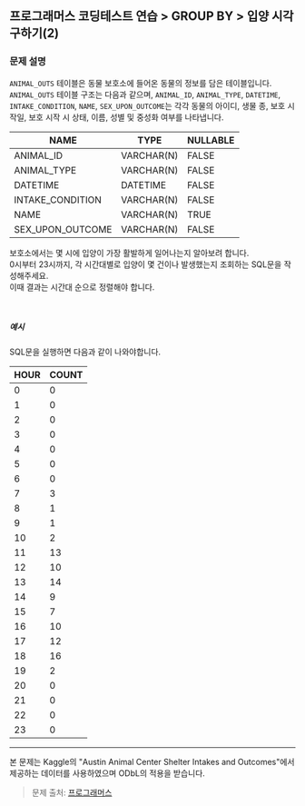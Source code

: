 ## 프로그래머스 코딩테스트 연습 > GROUP BY > 입양 시각 구하기(2)

### 문제 설명
`ANIMAL_OUTS` 테이블은 동물 보호소에 들어온 동물의 정보를 담은 테이블입니다. <br />
`ANIMAL_OUTS` 테이블 구조는 다음과 같으며, `ANIMAL_ID`, `ANIMAL_TYPE`, `DATETIME`, `INTAKE_CONDITION`, `NAME`, `SEX_UPON_OUTCOME`는 각각 동물의 아이디, 생물 종, 보호 시작일, 보호 시작 시 상태, 이름, 성별 및 중성화 여부를 나타냅니다.
<br/>

|NAME|TYPE|NULLABLE|
|---|---|---|
|ANIMAL_ID|VARCHAR(N)|FALSE
|ANIMAL_TYPE|VARCHAR(N)|FALSE
|DATETIME|DATETIME|FALSE
|INTAKE_CONDITION|VARCHAR(N)|FALSE
|NAME|VARCHAR(N)|TRUE
|SEX_UPON_OUTCOME|VARCHAR(N)|FALSE

보호소에서는 몇 시에 입양이 가장 활발하게 일어나는지 알아보려 합니다.<br />
0시부터 23시까지, 각 시간대별로 입양이 몇 건이나 발생했는지 조회하는 SQL문을 작성해주세요. <br />
이때 결과는 시간대 순으로 정렬해야 합니다.

<br />


##### 예시

SQL문을 실행하면 다음과 같이 나와야합니다. 

|HOUR|COUNT|
|---|---|
|0|0|
|1|0
|2|0
|3|0
|4|0
|5|0
|6|0
|7|3
|8|1
|9|1|
|10|2|
|11|13|
|12|10|
|13|14|
|14|9|
|15|7|
|16|10|
|17|12|
|18|16|
|19|2|
|20|0
|21|0
|22|0
|23|0

---

본 문제는 Kaggle의 "Austin Animal Center Shelter Intakes and Outcomes"에서 제공하는 데이터를 사용하였으며 ODbL의 적용을 받습니다.

> 문제 출처: [프로그래머스](https://programmers.co.kr/learn/courses/30/lessons/59413)